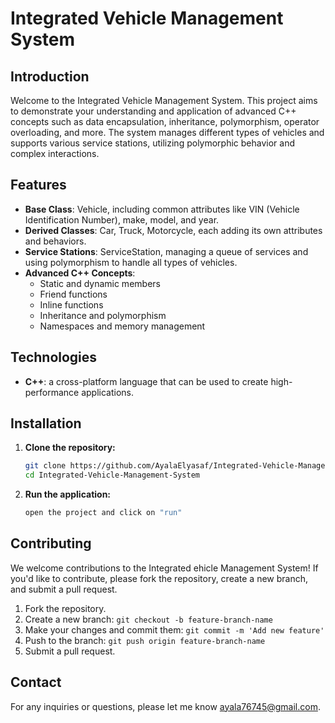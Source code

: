 # Integrated Vehicle Management System

## Introduction
Welcome to the Integrated Vehicle Management System. This project aims to demonstrate your understanding and application of advanced C++ concepts such as data encapsulation, inheritance, polymorphism, operator overloading, and more. The system manages different types of vehicles and supports various service stations, utilizing polymorphic behavior and complex interactions.

## Features
- **Base Class**: Vehicle, including common attributes like VIN (Vehicle Identification Number), make, model, and year.
- **Derived Classes**: Car, Truck, Motorcycle, each adding its own attributes and behaviors.
- **Service Stations**: ServiceStation, managing a queue of services and using polymorphism to handle all types of vehicles.
- **Advanced C++ Concepts**:
  - Static and dynamic members
  - Friend functions
  - Inline functions
  - Inheritance and polymorphism
  - Namespaces and memory management

## Technologies

- **C++**: a cross-platform language that can be used to create high-performance applications.

## Installation

1. **Clone the repository:**
    ```bash
    git clone https://github.com/AyalaElyasaf/Integrated-Vehicle-Management-System
    cd Integrated-Vehicle-Management-System
    ```

3. **Run the application:**
    ```bash
   open the project and click on "run"
    ```

## Contributing

We welcome contributions to the Integrated ehicle Management System! If you'd like to contribute, please fork the repository, create a new branch, and submit a pull request.

1. Fork the repository.
2. Create a new branch: `git checkout -b feature-branch-name`
3. Make your changes and commit them: `git commit -m 'Add new feature'`
4. Push to the branch: `git push origin feature-branch-name`
5. Submit a pull request.

## Contact

For any inquiries or questions, please let me know <span style="color: #4CAF50;">ayala76745@gmail.com</span>.
